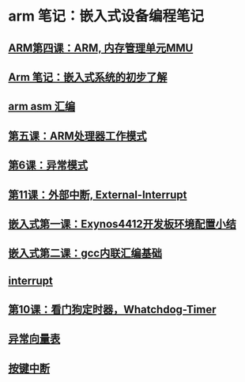 # arm 笔记：嵌入式设备编程笔记

## [ARM第四课：ARM, 内存管理单元MMU](arm/arm_mmu.md)
## [Arm 笔记：嵌入式系统的初步了解](arm/arm笔记.md)
## [arm asm 汇编](arm/asm_cmd.md)
## [第五课：ARM处理器工作模式](arm/cpu_wrok_mode.md)
## [第6课：异常模式](arm/exception_mode.md)
## [第11课：外部中断, External-Interrupt](arm/External-Interrupt.md)
## [嵌入式第一课：Exynos4412开发板环境配置小结](arm/Exynos4412开发板环境配置.md)
## [嵌入式第二课：gcc内联汇编基础](arm/gcc_asm.md)
## [interrupt](arm/interrupt.md)
## [第10课：看门狗定时器，Whatchdog-Timer](arm/Whatchdog-Timer.md)
## [异常向量表](arm/异常向量表.md)
## [按键中断](arm/按键中断.md)

